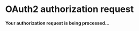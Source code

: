 # OAuth2 authorization request

**Your authorization request is being processed...**


<script type="module" src="./redirect.js"></script>
